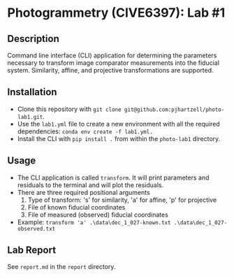 # Photogrammetry (CIVE6397): Lab #1

## Description
Command line interface (CLI) application for determining the parameters necessary to transform image comparator measurements into the fiducial system. Similarity, affine, and projective transformations are supported.

## Installation
- Clone this repository with `git clone git@github.com:pjhartzell/photo-lab1.git`.
- Use the `lab1.yml` file to create a new environment with all the required dependencies: `conda env create -f lab1.yml.`
- Install the CLI with `pip install .` from within the `photo-lab1` directory.

## Usage
- The CLI application is called `transform`. It will print parameters and residuals to the terminal and will plot the residuals.
- There are three required positional arguments
    1. Type of transform: 's' for similarity, 'a' for affine, 'p' for projective
    2. File of known fiducial coordinates
    3. File of measured (observed) fiducial coordinates
- Example: `transform 'a' .\data\dec_1_027-known.txt .\data\dec_1_027-observed.txt`

## Lab Report
See `report.md` in the `report` directory.
